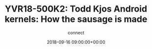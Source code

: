 ---
amazon_s3_presentation_url: None
amazon_s3_video_url: None
author: connect
categories:
- yvr18
comments: false
date: '2018-09-16 09:00:00+00:00'
image:
  featured: true
  name: YVR18-500K2.png
  path: /assets/images/featured-images/YVR18-500K2.png
layout: resource-post
session_id: YVR18-500K2
session_track: Keynote
slideshare_presentation_url: None
speakers:
- biography: '""'
  company: Google
  job-title: Software Engineer
  name: Todd Kjos
  speaker-image: ToddKjos.gif
title: 'YVR18-500K2: Todd Kjos Android kernels: How the sausage is made'
youtube_video_url: None
---